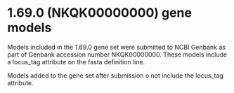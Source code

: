 # 1.69.0 (NKQK00000000) gene models

Models included in the 1.69.0 gene set were submitted to NCBI Genbank as part of Genbank accession number NKQK00000000. These models include a locus_tag
attribute on the fasta definition line.

Models added to the gene set after submission o not include the locus_tag attribute.



